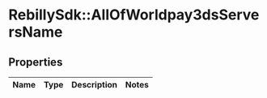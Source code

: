 # RebillySdk::AllOfWorldpay3dsServersName

## Properties
Name | Type | Description | Notes
------------ | ------------- | ------------- | -------------

